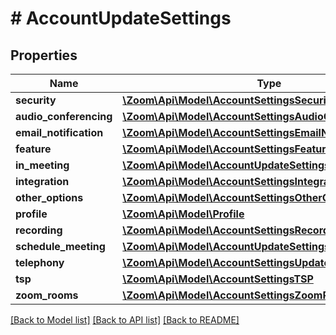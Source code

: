 # # AccountUpdateSettings

## Properties

Name | Type | Description | Notes
------------ | ------------- | ------------- | -------------
**security** | [**\Zoom\Api\Model\AccountSettingsSecurity**](AccountSettingsSecurity.md) |  | [optional]
**audio_conferencing** | [**\Zoom\Api\Model\AccountSettingsAudioConference**](AccountSettingsAudioConference.md) |  | [optional]
**email_notification** | [**\Zoom\Api\Model\AccountSettingsEmailNotification**](AccountSettingsEmailNotification.md) |  | [optional]
**feature** | [**\Zoom\Api\Model\AccountSettingsFeature**](AccountSettingsFeature.md) |  | [optional]
**in_meeting** | [**\Zoom\Api\Model\AccountUpdateSettingsInMeeting**](AccountUpdateSettingsInMeeting.md) |  | [optional]
**integration** | [**\Zoom\Api\Model\AccountSettingsIntegration**](AccountSettingsIntegration.md) |  | [optional]
**other_options** | [**\Zoom\Api\Model\AccountSettingsOtherOptions**](AccountSettingsOtherOptions.md) |  | [optional]
**profile** | [**\Zoom\Api\Model\Profile**](Profile.md) |  | [optional]
**recording** | [**\Zoom\Api\Model\AccountSettingsRecording**](AccountSettingsRecording.md) |  | [optional]
**schedule_meeting** | [**\Zoom\Api\Model\AccountUpdateSettingsScheduleMeeting**](AccountUpdateSettingsScheduleMeeting.md) |  | [optional]
**telephony** | [**\Zoom\Api\Model\AccountSettingsUpdateTelephony**](AccountSettingsUpdateTelephony.md) |  | [optional]
**tsp** | [**\Zoom\Api\Model\AccountSettingsTSP**](AccountSettingsTSP.md) |  | [optional]
**zoom_rooms** | [**\Zoom\Api\Model\AccountSettingsZoomRooms**](AccountSettingsZoomRooms.md) |  | [optional]

[[Back to Model list]](../../README.md#models) [[Back to API list]](../../README.md#endpoints) [[Back to README]](../../README.md)
